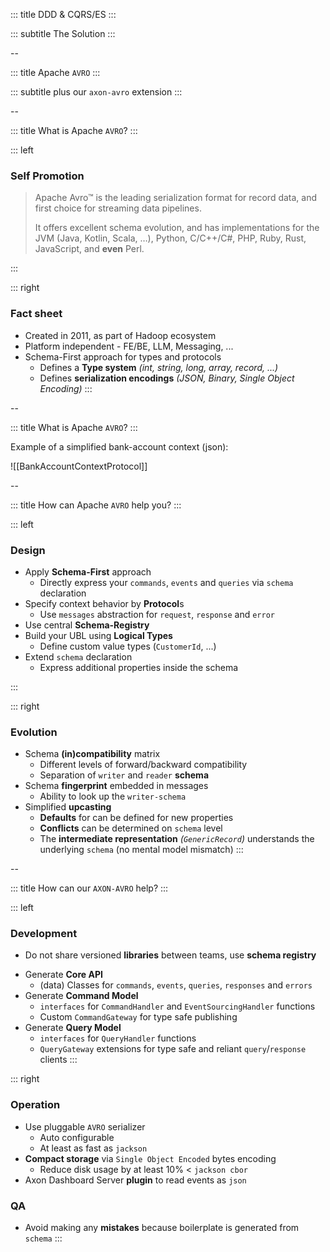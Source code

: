 <!-- slide template="[[tpl-intermediate-subtitle]]" bg="[[holisticon-bg.svg]]" -->

::: title
DDD & CQRS/ES
:::

::: subtitle
The Solution
:::

--
<!-- slide template="[[tpl-intermediate-subtitle]]" bg="[[holisticon-bg.svg]]" -->

::: title
Apache `AVRO`
:::

::: subtitle
plus our `axon-avro` extension
:::

--
<!-- slide template="[[tpl-col-1-1]]" bg="[[holisticon-bg.svg]]" -->

::: title
What is Apache `AVRO`?
:::

::: left

### Self Promotion

> Apache Avro™ is the leading serialization format for record data, and first choice for
> streaming data pipelines.
>
>
> It offers excellent schema evolution, and has implementations for the JVM (Java, Kotlin,
> Scala, …), Python, C/C++/C#, PHP, Ruby, Rust, JavaScript, and **even** Perl.

:::

::: right

### Fact sheet

* Created in 2011, as part of Hadoop ecosystem
* Platform independent - FE/BE, LLM, Messaging, ...
* Schema-First approach for types and protocols
  * Defines a **Type system**  _(int, string, long, array, record, ...)_
  * Defines **serialization encodings**  _(JSON, Binary, Single Object Encoding)_
::: 

--
<!-- slide template="[[tpl-col-1-center-wide]]" bg="[[holisticon-bg.svg]]" -->

::: title
What is Apache `AVRO`?
:::

Example of a simplified bank-account context (json):

![[BankAccountContextProtocol]]

--
<!-- slide template="[[tpl-col-1-1]]" bg="[[holisticon-bg.svg]]" -->

::: title
How can Apache `AVRO` help you?
:::

::: left

### Design

+ Apply **Schema-First** approach
  + Directly express your `commands`, `events` and `queries` via `schema` declaration
+ Specify context behavior by **Protocol**s  
  + Use `messages` abstraction for `request`, `response` and `error`
+ Use central **Schema-Registry**
+ Build your UBL using **Logical Types**
  + Define custom value types (`CustomerId`, ...)
+ Extend `schema` declaration
  + Express additional properties inside the schema 

:::

::: right
### Evolution

+ Schema **(in)compatibility** matrix
  + Different levels of forward/backward compatibility
  + Separation of `writer` and `reader` **schema**
+ Schema **fingerprint** embedded in messages
  + Ability to look up the `writer-schema`
+ Simplified **upcasting**
  + **Defaults**  for can be defined for new properties
  + **Conflicts** can be determined on `schema` level
  + The **intermediate representation** _(`GenericRecord`)_ understands the underlying `schema` (no mental model mismatch)
:::

--
<!-- slide template="[[tpl-col-1-1]]" bg="[[holisticon-bg.svg]]" -->

::: title
How can our `AXON-AVRO` help?
:::

::: left
### Development

+ Do not share versioned **libraries** between teams, use **schema registry**
<!--  + centralized `schema` declarations, always access the latest revision -->
+ Generate **Core API**
  + (data) Classes for `commands`, `events`, `queries`, `responses` and `errors` 
+ Generate **Command Model**
  + `interfaces` for `CommandHandler` and `EventSourcingHandler` functions
  + Custom `CommandGateway` for type safe publishing
+ Generate **Query Model**
  + `interfaces` for `QueryHandler` functions
  + `QueryGateway` extensions for type safe and reliant `query`/`response` clients
:::

::: right
### Operation

+ Use pluggable `AVRO` serializer
  + Auto configurable 
  + At least as fast as `jackson`
+ **Compact storage** via `Single Object Encoded` bytes encoding
  + Reduce disk usage by at least 10% < `jackson cbor`
+ Axon Dashboard Server **plugin** to read events as `json`

### QA

+ Avoid making any **mistakes** because boilerplate is generated from `schema`
:::
